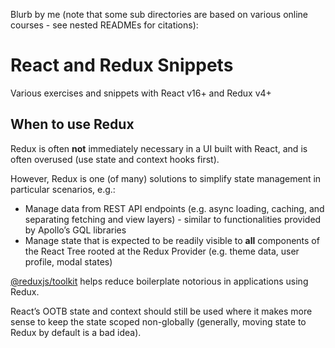 Blurb by me (note that some sub directories are based on various online courses - see nested READMEs for citations):

# React and Redux Snippets
Various exercises and snippets with React v16+ and Redux v4+

## When to use Redux
Redux is often **not** immediately necessary in a UI built with React, and is often overused (use state and context hooks first).

However, Redux is one (of many) solutions to simplify state management in particular scenarios, e.g.:
* Manage data from REST API endpoints (e.g. async loading, caching, and separating fetching and view layers) - similar to functionalities provided by Apollo’s GQL libraries
* Manage state that is expected to be readily visible to **all** components of the React Tree rooted at the Redux Provider (e.g. theme data, user profile, modal states)

[@reduxjs/toolkit](https://www.npmjs.com/package/@reduxjs/toolkit) helps reduce boilerplate notorious in applications using Redux.

React’s OOTB state and context should still be used where it makes more sense to keep the state scoped non-globally (generally, moving state to Redux by default is a bad idea).
